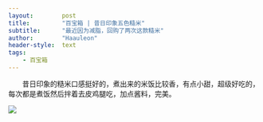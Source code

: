 ```yaml
---
layout:        post
title:         "百宝箱 | 昔日印象五色糙米"
subtitle:      "最近因为减脂，回购了两次这款糙米"
author:        "Haauleon"
header-style:  text
tags:
    - 百宝箱
---
```


&emsp;&emsp;昔日印象的糙米口感挺好的，煮出来的米饭比较香，有点小甜，超级好吃的，每次都是煮饭然后拌着去皮鸡腿吃，加点酱料，完美。     

![](https://img30.360buyimg.com/sku/jfs/t1/220769/19/16483/717126/6246ae1cEd6e56de7/93011233d1382e87.jpg)